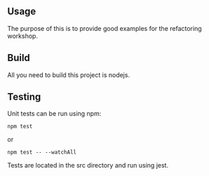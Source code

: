## Usage

The purpose of this is to provide good examples for the refactoring workshop.

## Build

All you need to build this project is nodejs.

## Testing

Unit tests can be run using npm:

```shell
npm test
```
or 
```shell
npm test -- --watchAll
```

Tests are located in the src directory and run using jest.
